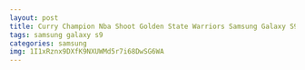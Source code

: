 ```yaml
---
layout: post
title: Curry Champion Nba Shoot Golden State Warriors Samsung Galaxy S9 Case
tags: samsung galaxy s9
categories: samsung
img: 1I1xRznx9DXfK9NXUWMd5r7i68DwSG6WA
---
```

